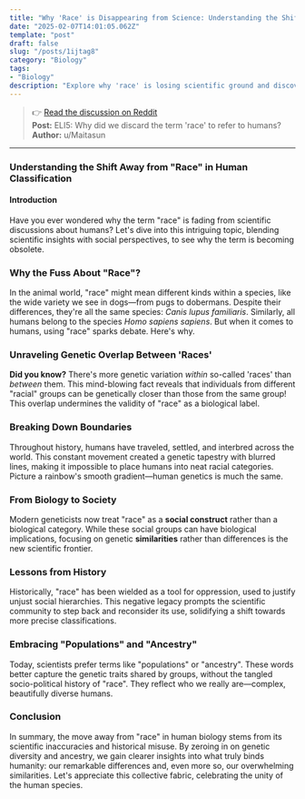 ```yaml
---
title: "Why 'Race' is Disappearing from Science: Understanding the Shift"
date: "2025-02-07T14:01:05.062Z"
template: "post"
draft: false
slug: "/posts/1ijtag8"
category: "Biology"
tags:
- "Biology"
description: "Explore why 'race' is losing scientific ground and discover the real factors that connect us all."
---
```

>👉 [Read the discussion on Reddit](https://www.reddit.com/r/explainlikeimfive/comments/1ijtag8)  
>**Post:** ELI5: Why did we discard the term 'race' to refer to humans?  
>**Author:** u/Maitasun  
---

### Understanding the Shift Away from "Race" in Human Classification

#### Introduction

Have you ever wondered why the term "race" is fading from scientific discussions about humans? Let's dive into this intriguing topic, blending scientific insights with social perspectives, to see why the term is becoming obsolete.

### Why the Fuss About "Race"?

In the animal world, "race" might mean different kinds within a species, like the wide variety we see in dogs—from pugs to dobermans. Despite their differences, they're all the same species: *Canis lupus familiaris*. Similarly, all humans belong to the species *Homo sapiens sapiens*. But when it comes to humans, using "race" sparks debate. Here's why.

### Unraveling Genetic Overlap Between 'Races'

**Did you know?** There's more genetic variation _within_ so-called 'races' than _between_ them. This mind-blowing fact reveals that individuals from different "racial" groups can be genetically closer than those from the same group! This overlap undermines the validity of "race" as a biological label.

### Breaking Down Boundaries

Throughout history, humans have traveled, settled, and interbred across the world. This constant movement created a genetic tapestry with blurred lines, making it impossible to place humans into neat racial categories. Picture a rainbow's smooth gradient—human genetics is much the same.

### From Biology to Society

Modern geneticists now treat "race" as a **social construct** rather than a biological category. While these social groups can have biological implications, focusing on genetic **similarities** rather than differences is the new scientific frontier.

### Lessons from History

Historically, "race" has been wielded as a tool for oppression, used to justify unjust social hierarchies. This negative legacy prompts the scientific community to step back and reconsider its use, solidifying a shift towards more precise classifications.

### Embracing "Populations" and "Ancestry"

Today, scientists prefer terms like "populations" or "ancestry". These words better capture the genetic traits shared by groups, without the tangled socio-political history of "race". They reflect who we really are—complex, beautifully diverse humans.

### Conclusion

In summary, the move away from "race" in human biology stems from its scientific inaccuracies and historical misuse. By zeroing in on genetic diversity and ancestry, we gain clearer insights into what truly binds humanity: our remarkable differences and, even more so, our overwhelming similarities. Let's appreciate this collective fabric, celebrating the unity of the human species.